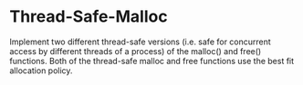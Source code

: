 # Thread-Safe-Malloc

Implement two different thread-safe versions (i.e. safe for concurrent access by different threads of a process) of the malloc() and free() functions. Both of the thread-safe malloc and free functions use the​ ​best fit allocation​ policy.

